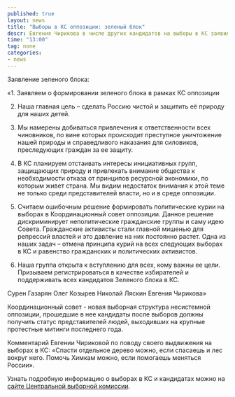 ```yaml
---
published: true
layout: news
title: "Выборы в КС оппозиции: зеленый блок"
descr: Евгения Чирикова в числе других кандидатов на выборы в КС заявила о создании зеленого блока
time: "13:00"
tag: none
categories:
- news
---
```


Заявление зеленого блока:

«1. Заявляем о формировании зеленого блока в рамках КС оппозиции

2. Наша главная цель – сделать Россию чистой и защитить её природу для наших детей.

3. Мы намерены добиваться привлечения к ответственности всех чиновников, по вине которых происходит преступное уничтожение нашей природы и справедливого наказания для силовиков, преследующих граждан за ее защиту.

4. В КС планируем отстаивать интересы инициативных групп, защищающих природу и привлекать внимание общества к необходимости отказа от принципов ресурсной экономики, по которым живет страна. Мы видим недостаток внимания к этой теме не только среди представителей власти, но и в среде оппозиции.

5. Считаем ошибочным решение формировать политические курии на выборах в Координационный совет оппозиции. Данное решение дискриминирует неполитические гражданские группы и саму идею Совета. Гражданские активисты стали главной мишенью для репрессий властей и это давление на них постоянно растет. Одна из наших задач – отмена принципа курий на всех следующих выборах в КС и равенство гражданских и политических активистов.

6. Наша группа открыта к вступлению для всех, кому важны ее цели. Призываем регистрироваться в качестве избирателей и поддерживать всех кандидатов Зеленого блока в КС.

Сурен Газарян
Олег Козырев
Николай Ляскин
Евгения Чирикова»


Координационный совет - новая выборная структура несистемной оппозиции, прошедшие в нее кандидаты после выборов должны получить статус представителей людей, выходивших на крупные протестные митинги последнего года.

Комментарий Евгении Чириковой по поводу своего выдвижения на выборах в КС: «Спасти отдельное дерево можно, если спасаешь и лес вокруг него. Помочь Химкам можно, если помогаешь меняться России».

Узнать подробную информацию о выборах в КС и кандидатах можно на <a href="http://www.cvk2012.org/" rel="nofollow" target="_blank">сайте Центральной выборной комиссии</a>.


